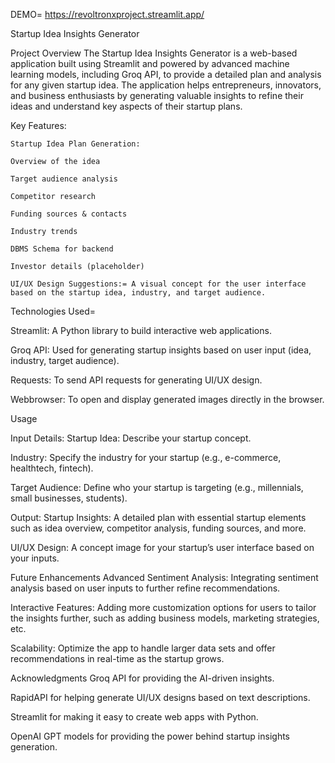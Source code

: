 DEMO=  https://revoltronxproject.streamlit.app/

Startup Idea Insights Generator

Project Overview
The Startup Idea Insights Generator is a web-based application built using Streamlit and powered by advanced machine learning models, including Groq API, to provide a detailed plan and analysis for any given startup idea. The application helps entrepreneurs, innovators, and business enthusiasts by generating valuable insights to refine their ideas and understand key aspects of their startup plans.

Key Features:

    Startup Idea Plan Generation:
    
    Overview of the idea
    
    Target audience analysis
    
    Competitor research
    
    Funding sources & contacts
    
    Industry trends
    
    DBMS Schema for backend
    
    Investor details (placeholder)
    
    UI/UX Design Suggestions:= A visual concept for the user interface based on the startup idea, industry, and target audience.

Technologies Used=

  Streamlit: A Python library to build interactive web applications.
  
  Groq API: Used for generating startup insights based on user input (idea, industry, target audience).
  
  Requests: To send API requests for generating UI/UX design.
  
  Webbrowser: To open and display generated images directly in the browser.





Usage

Input Details:
Startup Idea: Describe your startup concept.

Industry: Specify the industry for your startup (e.g., e-commerce, healthtech, fintech).

Target Audience: Define who your startup is targeting (e.g., millennials, small businesses, students).

Output:
Startup Insights: A detailed plan with essential startup elements such as idea overview, competitor analysis, funding sources, and more.

UI/UX Design: A concept image for your startup’s user interface based on your inputs.




Future Enhancements
Advanced Sentiment Analysis: Integrating sentiment analysis based on user inputs to further refine recommendations.

Interactive Features: Adding more customization options for users to tailor the insights further, such as adding business models, marketing strategies, etc.

Scalability: Optimize the app to handle larger data sets and offer recommendations in real-time as the startup grows.




Acknowledgments
Groq API for providing the AI-driven insights.

RapidAPI for helping generate UI/UX designs based on text descriptions.

Streamlit for making it easy to create web apps with Python.

OpenAI GPT models for providing the power behind startup insights generation.






